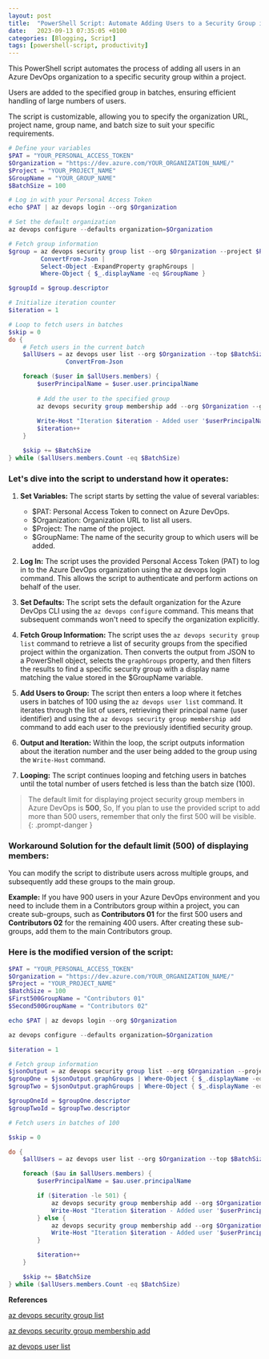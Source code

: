 ```yaml
---
layout: post
title:  "PowerShell Script: Automate Adding Users to a Security Group in Azure DevOps"
date:   2023-09-13 07:35:05 +0100
categories: [Blogging, Script]
tags: [powershell-script, productivity]
---
```


This PowerShell script automates the process of adding all users in an Azure DevOps organization to a specific security group within a project.

Users are added to the specified group in batches, ensuring efficient handling of large numbers of users.

The script is customizable, allowing you to specify the organization URL, project name, group name, and batch size to suit your specific requirements.

```powershell
# Define your variables
$PAT = "YOUR_PERSONAL_ACCESS_TOKEN"
$Organization = "https://dev.azure.com/YOUR_ORGANIZATION_NAME/"
$Project = "YOUR_PROJECT_NAME"
$GroupName = "YOUR_GROUP_NAME"
$BatchSize = 100

# Log in with your Personal Access Token
echo $PAT | az devops login --org $Organization

# Set the default organization
az devops configure --defaults organization=$Organization

# Fetch group information
$group = az devops security group list --org $Organization --project $Project | 
         ConvertFrom-Json | 
         Select-Object -ExpandProperty graphGroups | 
         Where-Object { $_.displayName -eq $GroupName }

$groupId = $group.descriptor

# Initialize iteration counter
$iteration = 1

# Loop to fetch users in batches
$skip = 0
do {
    # Fetch users in the current batch
    $allUsers = az devops user list --org $Organization --top $BatchSize --skip $skip | 
                ConvertFrom-Json

    foreach ($user in $allUsers.members) {
        $userPrincipalName = $user.user.principalName
        
        # Add the user to the specified group
        az devops security group membership add --org $Organization --group-id $groupId --member-id $userPrincipalName
        
        Write-Host "Iteration $iteration - Added user '$userPrincipalName' to '$GroupName' group."
        $iteration++
    }

    $skip += $BatchSize
} while ($allUsers.members.Count -eq $BatchSize)
```

### Let's dive into the script to understand how it operates:

1. **Set Variables:** The script starts by setting the value of several variables:

    - $PAT: Personal Access Token to connect on Azure DevOps.
    - $Organization: Organization URL to list all users.
    - $Project: The name of the project.
    - $GroupName: The name of the security group to which users will be added.

2. **Log In:** The script uses the provided Personal Access Token (PAT) to log in to the Azure DevOps organization using the az devops login command. This allows the script to authenticate and perform actions on behalf of the user.

3. **Set Defaults:** The script sets the default organization for the Azure DevOps CLI using the `az devops configure` command. This means that subsequent commands won't need to specify the organization explicitly.

4. **Fetch Group Information:** The script uses the `az devops security group list` command to retrieve a list of security groups from the specified project within the organization. Then converts the output from JSON to a PowerShell object, selects the `graphGroups` property, and then filters the results to find a specific security group with a display name matching the value stored in the $GroupName variable.

5. **Add Users to Group:** The script then enters a loop where it fetches users in batches of 100 using the `az devops user list` command. It iterates through the list of users, retrieving their principal name (user identifier) and using the `az devops security group membership add` command to add each user to the previously identified security group.

6. **Output and Iteration:** Within the loop, the script outputs information about the iteration number and the user being added to the group using the `Write-Host` command.

7. **Looping:** The script continues looping and fetching users in batches until the total number of users fetched is less than the batch size (100).

> The default limit for displaying project security group members in Azure DevOps is **500**,  So, If you plan to use the provided script to add more than 500 users, remember that only the first 500 will be visible.
{: .prompt-danger }

### Workaround Solution for the default limit (500) of displaying members:
You can modify the script to distribute users across multiple groups, and subsequently add these groups to the main group.

**Example:** If you have 900 users in your Azure DevOps environment and you need to include them in a Contributors group within a project, you can create sub-groups, such as **Contributors 01** for the first 500 users and **Contributors 02** for the remaining 400 users. After creating these sub-groups, add them to the main Contributors group.

### Here is the modified version of the script:

```powershell
$PAT = "YOUR_PERSONAL_ACCESS_TOKEN"
$Organization = "https://dev.azure.com/YOUR_ORGANIZATION_NAME/"
$Project = "YOUR_PROJECT_NAME"
$BatchSize = 100
$First500GroupName = "Contributors 01"
$Second500GroupName = "Contributors 02"

echo $PAT | az devops login --org $Organization

az devops configure --defaults organization=$Organization

$iteration = 1

# Fetch group information
$jsonOutput = az devops security group list --org $Organization --project $Project | ConvertFrom-Json
$groupOne = $jsonOutput.graphGroups | Where-Object { $_.displayName -eq $First500GroupName }
$groupTwo = $jsonOutput.graphGroups | Where-Object { $_.displayName -eq $Second500GroupName }

$groupOneId = $groupOne.descriptor
$groupTwoId = $groupTwo.descriptor

# Fetch users in batches of 100

$skip = 0

do {
    $allUsers = az devops user list --org $Organization --top $BatchSize --skip $skip | ConvertFrom-Json

    foreach ($au in $allUsers.members) {
        $userPrincipalName = $au.user.principalName

        if ($iteration -le 501) {
            az devops security group membership add --org $Organization --group-id $groupOneId --member-id $userPrincipalName
            Write-Host "Iteration $iteration - Added user '$userPrincipalName' to '$First500GroupName' group."
        } else {
            az devops security group membership add --org $Organization --group-id $groupTwoId --member-id $userPrincipalName
            Write-Host "Iteration $iteration - Added user '$userPrincipalName' to '$Second500GroupName' group."
        }

        $iteration++
    }

    $skip += $BatchSize
} while ($allUsers.members.Count -eq $BatchSize)
```

**References**

[az devops security group list](https://learn.microsoft.com/en-us/cli/azure/devops/security/group?view=azure-cli-latest#az-devops-security-group-list)

[az devops security group membership add](https://learn.microsoft.com/en-us/cli/azure/devops/security/group/membership?view=azure-cli-latest#az-devops-security-group-membership-add)

[az devops user list](https://learn.microsoft.com/en-us/cli/azure/devops/user?view=azure-cli-latest#az-devops-user-list)